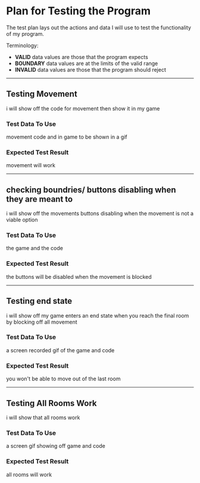 # Plan for Testing the Program

The test plan lays out the actions and data I will use to test the functionality of my program.

Terminology:

- **VALID** data values are those that the program expects
- **BOUNDARY** data values are at the limits of the valid range
- **INVALID** data values are those that the program should reject

---

## Testing Movement

i will show off the code for movement then show it in my game

### Test Data To Use

movement code and in game to be shown in a gif

### Expected Test Result

movement will work

---

## checking boundries/ buttons disabling when they are meant to

i will show off the movements buttons disabling when the movement is not a viable option

### Test Data To Use

the game and the code

### Expected Test Result

the buttons will be disabled when the movement is blocked

---

## Testing end state

i will show off my game enters an end state when you reach the final room by blocking off all movement

### Test Data To Use

a screen recorded gif of the game and code

### Expected Test Result

you won't be able to move out of the last room

---

## Testing All Rooms Work

i will show that all rooms work

### Test Data To Use

a screen gif showing off game and code

### Expected Test Result

all rooms will work